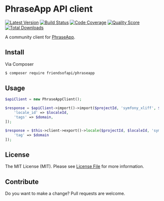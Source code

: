 # PhraseApp API client

[![Latest Version](https://img.shields.io/github/release/FriendsOfApi/phraseapp.svg?style=flat-square)](https://github.com/FriendsOfApi/phraseapp/releases)
[![Build Status](https://img.shields.io/travis/FriendsOfApi/phraseapp/master.svg?style=flat-square)](https://travis-ci.org/FriendsOfApi/phraseapp)
[![Code Coverage](https://img.shields.io/scrutinizer/coverage/g/FriendsOfApi/phraseapp.svg?style=flat-square)](https://scrutinizer-ci.com/g/FriendsOfApi/phraseapp)
[![Quality Score](https://img.shields.io/scrutinizer/g/FriendsOfApi/phraseapp.svg?style=flat-square)](https://scrutinizer-ci.com/g/FriendsOfApi/phraseapp)
[![Total Downloads](https://img.shields.io/packagist/dt/friendsofapi/phraseapp.svg?style=flat-square)](https://packagist.org/packages/FriendsOfApi/phraseapp)

A community client for [PhraseApp](https://phraseapp.com).

## Install

Via Composer

``` bash
$ composer require friendsofapi/phraseapp
```

## Usage

```php
$apiClient = new PhraseAppClient();

$response = $apiClient->import()->import($projectId, 'symfony_xliff', $fileName, [
    'locale_id' => $localeId,
    'tags' => $domain,
]);

$response = $this->client->export()->locale($projectId, $localeId, 'symfony_xliff', [
    'tag' => $domain
]);
```

## License

The MIT License (MIT). Please see [License File](LICENSE) for more information.

## Contribute

Do you want to make a change? Pull requests are welcome.
